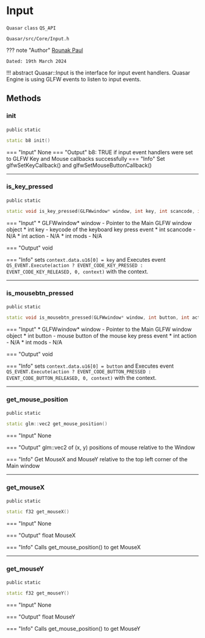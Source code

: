 # Input
`Quasar` `class` `QS_API`
```
Quasar/src/Core/Input.h
```
??? note "Author"
    [Rounak Paul](mailto:paulrounak1999@gmail.com)
    
    Dated: 19th March 2024

!!! abstract
    Quasar::Input is the interface for input event handlers. Quasar Engine is using GLFW events to listen to input events.

## Methods

### init
`public` `static`

```cpp
static b8 init()
```

=== "Input"
    None
=== "Output"
    b8: TRUE if input event handlers were set to GLFW Key and Mouse callbacks successfully 
=== "Info"
    Set glfwSetKeyCallback() and glfwSetMouseButtonCallback()

---

### is_key_pressed
`public` `static`

```cpp
static void is_key_pressed(GLFWwindow* window, int key, int scancode, int action, int mods)
```

=== "Input"
    * GLFWwindow* window - Pointer to the Main GLFW window object
    * int key - keycode of the keyboard key press event
    * int scancode - N/A
    * int action - N/A
    * int mods - N/A

=== "Output"
    void 

=== "Info"
    sets `context.data.u16[0] = key` and Executes event `QS_EVENT.Execute(action ? EVENT_CODE_KEY_PRESSED : EVENT_CODE_KEY_RELEASED, 0, context)`  with the context.

---

### is_mousebtn_pressed
`public` `static`

```cpp
static void is_mousebtn_pressed(GLFWwindow* window, int button, int action, int mods);
```

=== "Input"
    * GLFWwindow* window - Pointer to the Main GLFW window object
    * int button - mouse button of the mouse key press event
    * int action - N/A
    * int mods - N/A

=== "Output"
    void 

=== "Info"
    sets `context.data.u16[0] = button` and Executes event `QS_EVENT.Execute(action ? EVENT_CODE_BUTTON_PRESSED : EVENT_CODE_BUTTON_RELEASED, 0, context)`  with the context.

---

### get_mouse_position
`public` `static`

```cpp
static glm::vec2 get_mouse_position()
```

=== "Input"
    None

=== "Output"
    glm::vec2 of (x, y) positions of mouse relative to the Window 

=== "Info"
    Get MouseX and MouseY relative to the top left corner of the Main window 

---

### get_mouseX
`public` `static`

```cpp
static f32 get_mouseX()
```

=== "Input"
    None

=== "Output"
    float MouseX 

=== "Info"
    Calls get_mouse_position() to get MouseX

---

### get_mouseY
`public` `static`

```cpp
static f32 get_mouseY()
```

=== "Input"
    None

=== "Output"
    float MouseY 

=== "Info"
    Calls get_mouse_position() to get MouseY